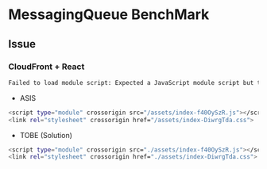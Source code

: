 # MessagingQueue BenchMark

## Issue

### CloudFront + React

```sh
Failed to load module script: Expected a JavaScript module script but the server responded with a MIME type of "text/html". Strict MIME type checking is enforced for module scripts per HTML spec.
```

- ASIS
    
```sh
<script type="module" crossorigin src="/assets/index-f40OySzR.js"></script>
<link rel="stylesheet" crossorigin href="/assets/index-DiwrgTda.css">
```

- TOBE (Solution)

```sh
<script type="module" crossorigin src="./assets/index-f40OySzR.js"></script>
<link rel="stylesheet" crossorigin href="./assets/index-DiwrgTda.css">
```